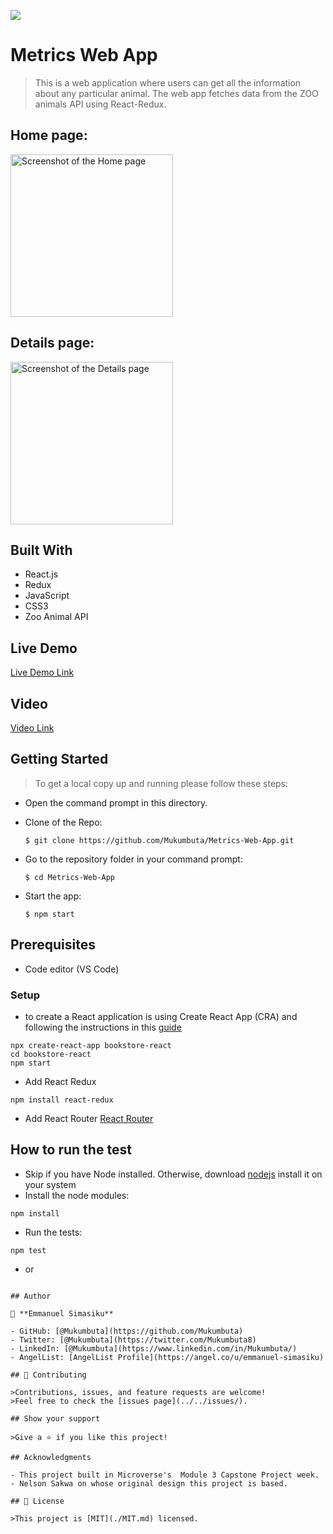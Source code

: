 ![](https://img.shields.io/badge/Microverse-blueviolet)

# Metrics Web App 

> This is a web application where users can get all the information about any particular animal. The web app fetches data from the ZOO animals API using React-Redux.

## Home page:
<img width="260" alt="Screenshot of the Home page" src="./src/asset/ZOO_Home.png">

## Details page:
<img width="260" alt="Screenshot of the Details page" src="./src/asset/ZOO_Details.png">

## Built With

- React.js
- Redux
- JavaScript
- CSS3
- Zoo Animal API

## Live Demo

[Live Demo Link](https://6353fc30e201e025ac94a060--zoodata.netlify.app/)

## Video

[Video Link](https://www.loom.com/share/d6d1d29feb7248ebb08ef003e0cbf4be)


## Getting Started

> To get a local copy up and running please follow these steps:

- Open the command prompt in this directory.

- Clone of the Repo:

      $ git clone https://github.com/Mukumbuta/Metrics-Web-App.git

- Go to the repository folder in your command prompt:

      $ cd Metrics-Web-App

- Start the app:

      $ npm start

## Prerequisites

- Code editor (VS Code)

### Setup

- to create a React application is using Create React App (CRA) and following the instructions in this [guide](https://reactjs.org/docs/create-a-new-react-app.html#create-react-app)
```
npx create-react-app bookstore-react
cd bookstore-react
npm start
```
-  Add React Redux
 ```
npm install react-redux
```
- Add React Router [React Router](https://v5.reactrouter.com/web/guides/quick-start)

## How to run the test
- Skip if you have Node installed. Otherwise, download [nodejs](https://nodejs.org/en/download/) install it on your system
- Install the node modules: 
```
npm install
```

- Run the tests: 
```
npm test
```
- or
```

## Author

👤 **Emmanuel Simasiku**

- GitHub: [@Mukumbuta](https://github.com/Mukumbuta)
- Twitter: [@Mukumbuta](https://twitter.com/Mukumbuta8)
- LinkedIn: [@Mukumbuta](https://www.linkedin.com/in/Mukumbuta/)
- AngelList: [AngelList Profile](https://angel.co/u/emmanuel-simasiku)

## 🤝 Contributing

>Contributions, issues, and feature requests are welcome!
>Feel free to check the [issues page](../../issues/).

## Show your support

>Give a ⭐️ if you like this project!

## Acknowledgments

- This project built in Microverse's  Module 3 Capstone Project week.
- Nelson Sakwa on whose original design this project is based. 

## 📝 License

>This project is [MIT](./MIT.md) licensed.
